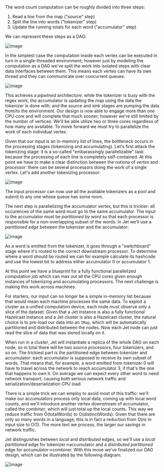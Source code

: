 The word count computation can be roughly divided into three steps:

1. Read a line from the map ("source" step)
2. Split the line into words ("tokenizer" step)
3. Update the running totals for each word ("accumulator" step)

We can represent these steps as a DAG:

![image](../images/wordcount-dag.jpg)

In the simplest case the computation inside each vertex can be
executed in turn in a single-threaded environment; however just by
modeling the computation as a DAG we've split the work into isolated
steps with clear data interfaces between them. This means each vertex
can have its own thread and they can communicate over concurrent
queues:

![image](../images/wordcount-dag-queue.jpg)

This achieves a _pipelined_ architecture: while the tokenizer is busy
with the regex work, the accumulator is updating the map using the data
the tokenizer is done with; and the source and sink stages are pumping
the data from/to the environment. Our design is now able to engage more
than one CPU core and will complete that much sooner; however we're still limited by the number of vertices. We'll be able utilize two or three cores regardless of how many are available. To move forward we must try to parallelize the work of each individual vertex.

Given that our input is an in-memory list of lines, the bottleneck occurs in the processing stages (tokenizing and accumulating). Let's first attack the tokenizing stage: it is a so-called "embarassingly parallelizable" task because the processing of each line is completely self-contained. At this point we have to make a clear distinction between the notions of _vertex_ and _processor_: there can be several processors doing the work of a single vertex. Let's add another tokenizing processor:

![image](../images/wordcount-tokenizer.jpg)

The input processor can now use all the available tokenizers as a pool
and submit to any one whose queue has some room.

The next step is parallelizing the accumulator vertex, but this is
trickier: all occurences of the same word must go to the same
accumulator. The input to the accumulator must be _partitioned by word_
so that each processor is responsible for a non-overlapping subset of the
words. In Jet we'll use a _partitioned edge_ between the tokenizer and
the accumulator:

![image](../images/wordcount-partitioned.jpg)

As a word is emitted from the tokenizer, it goes through a
"switchboard" stage where it's routed to the correct downstream
processor. To determine where a word should be routed we can for
example calculate its hashcode and use the lowest bit to address either
accumulator 0 or accumulator 1.

At this point we have a blueprint for a fully functional parallelized
computation job which can max out all the CPU cores given enough
instances of tokenizing and accumulating processors. The next challenge
is making this work across machines.

For starters, our input can no longer be a simple in-memory list because
that would mean each machine processes the same data. To exploit a
cluster as a unified computation device, each node must observe only a
slice of the dataset. Given that a Jet instance is also a fully
functional Hazelcast instance and a Jet cluster is also a Hazelcast
cluster, the natural choice is to pre-load our data into an `IMap`, which
will be automatically partitioned and distributed between the nodes. Now
each Jet node can just read the slice of data that was stored locally on
it.

When run in a cluster, Jet will instantiate a replica of the whole DAG on
each node, so in total there will be two source processors, four
tokenizers, and so on. The trickiest part is the partitioned edge between
tokenizer and accumulator: each accumulator is supposed to receive its
own subset of words. That means that, for example, a word emitted from
tokenizer 0 will have to travel across the network to reach accumulator
3, if that's the one that happens to own it. On average we can expect
every other word to need network transport, causing both serious network
traffic and serialization/deserialization CPU load.

There is a simple trick we can employ to avoid most of this traffic:
we'll make our accumulators process only local data, coming up with local
word counts, and we'll introduce another vertex downstream of
accumulator, called the _combiner_, which will just total up the local
counts. This way we reduce traffic from O(totalWords) to
O(distinctWords). Given that there are only so many words in a language,
this is in fact a reduction from O(n) in input size to O(1). The more
text we process, the larger our savings in network traffic.

Jet distinguishes between _local_ and _distributed_ edges, so we'll use a _local partitioned_ edge for tokenizer->accumulator and a _distributed partitioned_ edge for accumulator->combiner. With this move we've finalized our DAG design, which can be illustrated by the following diagram:

![image](../images/wordcount-distributed.jpg)
